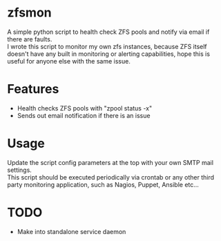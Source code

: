 # zfsmon
A simple python script to health check ZFS pools and notify via email if there are faults.  
I wrote this script to monitor my own zfs instances, because ZFS itself doesn't have any built in monitoring or alerting capabilities, hope this is useful for anyone else with the same issue.

# Features
+ Health checks ZFS pools with "zpool status -x"
+ Sends out email notification if there is an issue

# Usage
Update the script config parameters at the top with your own SMTP mail settings.  
This script should be executed periodically via crontab or any other third party monitoring application, such as Nagios, Puppet, Ansible etc...

# TODO
+ Make into standalone service daemon